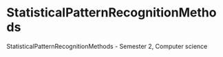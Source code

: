 # StatisticalPatternRecognitionMethods
StatisticalPatternRecognitionMethods - Semester 2, Computer science
